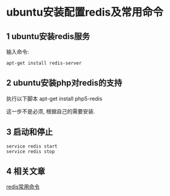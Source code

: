 ubuntu安装配置redis及常用命令
===

1 ubuntu安装redis服务
---

输入命令:

	apt-get install redis-server
	
2 ubuntu安装php对redis的支持
---

执行以下脚本
	apt-get install php5-redis
	
<div class="bs-callout bs-callout-warning">
	<p>这一步不是必须, 根据自己的需要安装.</p>
</div>	
	
3 启动和停止
---

	service redis start
	service redis stop

4 相关文章
---

[redis常用命令](http://localhost/article/linux/common/redis常用命令.html)   